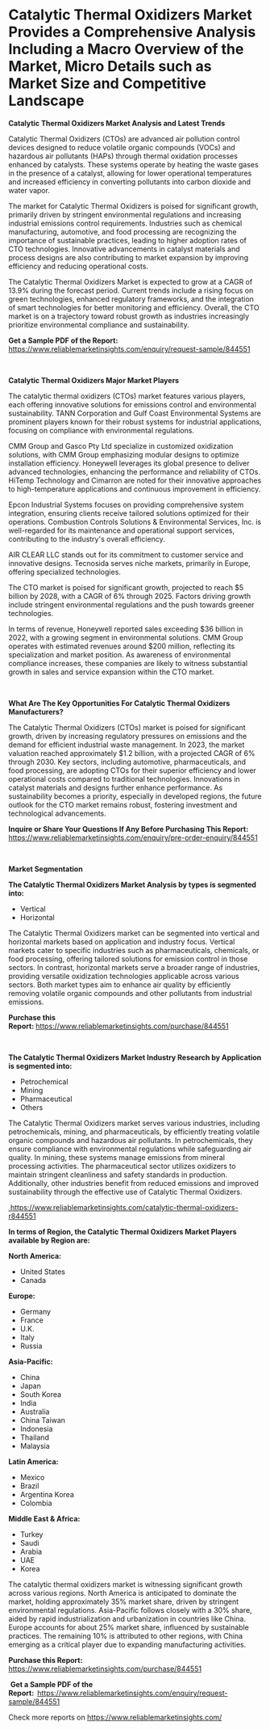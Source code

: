 <p><h1>Catalytic Thermal Oxidizers Market Provides a Comprehensive Analysis Including a Macro Overview of the Market, Micro Details such as Market Size and Competitive Landscape</h1></p><p><strong>Catalytic Thermal Oxidizers Market Analysis and Latest Trends</strong></p>
<p><p>Catalytic Thermal Oxidizers (CTOs) are advanced air pollution control devices designed to reduce volatile organic compounds (VOCs) and hazardous air pollutants (HAPs) through thermal oxidation processes enhanced by catalysts. These systems operate by heating the waste gases in the presence of a catalyst, allowing for lower operational temperatures and increased efficiency in converting pollutants into carbon dioxide and water vapor. </p><p>The market for Catalytic Thermal Oxidizers is poised for significant growth, primarily driven by stringent environmental regulations and increasing industrial emissions control requirements. Industries such as chemical manufacturing, automotive, and food processing are recognizing the importance of sustainable practices, leading to higher adoption rates of CTO technologies. Innovative advancements in catalyst materials and process designs are also contributing to market expansion by improving efficiency and reducing operational costs.</p><p>The Catalytic Thermal Oxidizers Market is expected to grow at a CAGR of 13.9% during the forecast period. Current trends include a rising focus on green technologies, enhanced regulatory frameworks, and the integration of smart technologies for better monitoring and efficiency. Overall, the CTO market is on a trajectory toward robust growth as industries increasingly prioritize environmental compliance and sustainability.</p></p>
<p><strong>Get a Sample PDF of the Report:&nbsp;</strong> <a href="https://www.reliablemarketinsights.com/enquiry/request-sample/844551?utm_campaign=2580&utm_medium=2&utm_source=Github&utm_content=ia&utm_term=21022025&utm_id=catalytic-thermal-oxidizers">https://www.reliablemarketinsights.com/enquiry/request-sample/844551</a></p>
<p>&nbsp;</p>
<p><strong>Catalytic Thermal Oxidizers Major Market Players</strong></p>
<p><p>The catalytic thermal oxidizers (CTOs) market features various players, each offering innovative solutions for emissions control and environmental sustainability. TANN Corporation and Gulf Coast Environmental Systems are prominent players known for their robust systems for industrial applications, focusing on compliance with environmental regulations.</p><p>CMM Group and Gasco Pty Ltd specialize in customized oxidization solutions, with CMM Group emphasizing modular designs to optimize installation efficiency. Honeywell leverages its global presence to deliver advanced technologies, enhancing the performance and reliability of CTOs. HiTemp Technology and Cimarron are noted for their innovative approaches to high-temperature applications and continuous improvement in efficiency.</p><p>Epcon Industrial Systems focuses on providing comprehensive system integration, ensuring clients receive tailored solutions optimized for their operations. Combustion Controls Solutions & Environmental Services, Inc. is well-regarded for its maintenance and operational support services, contributing to the industry's overall efficiency.</p><p>AIR CLEAR LLC stands out for its commitment to customer service and innovative designs. Tecnosida serves niche markets, primarily in Europe, offering specialized technologies.</p><p>The CTO market is poised for significant growth, projected to reach $5 billion by 2028, with a CAGR of 6% through 2025. Factors driving growth include stringent environmental regulations and the push towards greener technologies.</p><p>In terms of revenue, Honeywell reported sales exceeding $36 billion in 2022, with a growing segment in environmental solutions. CMM Group operates with estimated revenues around $200 million, reflecting its specialization and market position. As awareness of environmental compliance increases, these companies are likely to witness substantial growth in sales and service expansion within the CTO market.</p></p>
<p>&nbsp;</p>
<p><strong>What Are The Key Opportunities For Catalytic Thermal Oxidizers Manufacturers?</strong></p>
<p><p>The Catalytic Thermal Oxidizers (CTOs) market is poised for significant growth, driven by increasing regulatory pressures on emissions and the demand for efficient industrial waste management. In 2023, the market valuation reached approximately $1.2 billion, with a projected CAGR of 6% through 2030. Key sectors, including automotive, pharmaceuticals, and food processing, are adopting CTOs for their superior efficiency and lower operational costs compared to traditional technologies. Innovations in catalyst materials and designs further enhance performance. As sustainability becomes a priority, especially in developed regions, the future outlook for the CTO market remains robust, fostering investment and technological advancements.</p></p>
<p><strong>Inquire or Share Your Questions If Any Before Purchasing This Report:</strong> <a href="https://www.reliablemarketinsights.com/enquiry/pre-order-enquiry/844551?utm_campaign=2580&utm_medium=2&utm_source=Github&utm_content=ia&utm_term=21022025&utm_id=catalytic-thermal-oxidizers">https://www.reliablemarketinsights.com/enquiry/pre-order-enquiry/844551</a></p>
<p>&nbsp;</p>
<p><strong>Market Segmentation</strong></p>
<p><strong>The Catalytic Thermal Oxidizers Market Analysis by types is segmented into:</strong></p>
<p><ul><li>Vertical</li><li>Horizontal</li></ul></p>
<p><p>The Catalytic Thermal Oxidizers market can be segmented into vertical and horizontal markets based on application and industry focus. Vertical markets cater to specific industries such as pharmaceuticals, chemicals, or food processing, offering tailored solutions for emission control in those sectors. In contrast, horizontal markets serve a broader range of industries, providing versatile oxidization technologies applicable across various sectors. Both market types aim to enhance air quality by efficiently removing volatile organic compounds and other pollutants from industrial emissions.</p></p>
<p><strong>Purchase this Report:&nbsp;</strong><a href="https://www.reliablemarketinsights.com/purchase/844551?utm_campaign=2580&utm_medium=2&utm_source=Github&utm_content=ia&utm_term=21022025&utm_id=catalytic-thermal-oxidizers">https://www.reliablemarketinsights.com/purchase/844551</a></p>
<p>&nbsp;</p>
<p><strong>The Catalytic Thermal Oxidizers Market Industry Research by Application is segmented into:</strong></p>
<p><ul><li>Petrochemical</li><li>Mining</li><li>Pharmaceutical</li><li>Others</li></ul></p>
<p><p>The Catalytic Thermal Oxidizers market serves various industries, including petrochemicals, mining, and pharmaceuticals, by efficiently treating volatile organic compounds and hazardous air pollutants. In petrochemicals, they ensure compliance with environmental regulations while safeguarding air quality. In mining, these systems manage emissions from mineral processing activities. The pharmaceutical sector utilizes oxidizers to maintain stringent cleanliness and safety standards in production. Additionally, other industries benefit from reduced emissions and improved sustainability through the effective use of Catalytic Thermal Oxidizers.</p></p>
<p><a href="https://www.reliablemarketinsights.com/catalytic-thermal-oxidizers-r844551?utm_campaign=2580&utm_medium=2&utm_source=Github&utm_content=ia&utm_term=21022025&utm_id=catalytic-thermal-oxidizers">&nbsp;https://www.reliablemarketinsights.com/catalytic-thermal-oxidizers-r844551</a></p>
<p><strong>In terms of Region, the Catalytic Thermal Oxidizers Market Players available by Region are:</strong></p>
<p>
    <p> <strong> North America: </strong>
        <ul>
            <li>United States</li>
            <li>Canada</li>
        </ul>
        </p> 
    <p> <strong> Europe: </strong>
        <ul>
            <li>Germany</li>
            <li>France</li>
            <li>U.K.</li>
            <li>Italy</li>
            <li>Russia</li>
        </ul>
        </p> 
    <p> <strong> Asia-Pacific: </strong>
        <ul>
            <li>China</li>
            <li>Japan</li>
            <li>South Korea</li>
            <li>India</li>
            <li>Australia</li>
            <li>China Taiwan</li>
            <li>Indonesia</li>
            <li>Thailand</li>
            <li>Malaysia</li>
        </ul>
        </p> 
    <p> <strong> Latin America: </strong>
        <ul>
            <li>Mexico</li>
            <li>Brazil</li>
            <li>Argentina Korea</li>
            <li>Colombia</li>
        </ul>
        </p> 
    <p> <strong> Middle East & Africa: </strong>
        <ul>
            <li>Turkey</li>
            <li>Saudi</li>
            <li>Arabia</li>
            <li>UAE</li>
            <li>Korea</li>
        </ul>
    </p>
    </p>
<p><p>The catalytic thermal oxidizers market is witnessing significant growth across various regions. North America is anticipated to dominate the market, holding approximately 35% market share, driven by stringent environmental regulations. Asia-Pacific follows closely with a 30% share, aided by rapid industrialization and urbanization in countries like China. Europe accounts for about 25% market share, influenced by sustainable practices. The remaining 10% is attributed to other regions, with China emerging as a critical player due to expanding manufacturing activities.</p></p>
<p><strong>Purchase this Report: </strong><a href="https://www.reliablemarketinsights.com/purchase/844551?utm_campaign=2580&utm_medium=2&utm_source=Github&utm_content=ia&utm_term=21022025&utm_id=catalytic-thermal-oxidizers">https://www.reliablemarketinsights.com/purchase/844551</a></p>
<p>&nbsp;<strong>Get a Sample PDF of the Report:&nbsp;&nbsp;</strong><a href="https://www.reliablemarketinsights.com/enquiry/request-sample/844551?utm_campaign=2580&utm_medium=2&utm_source=Github&utm_content=ia&utm_term=21022025&utm_id=catalytic-thermal-oxidizers">https://www.reliablemarketinsights.com/enquiry/request-sample/844551</a></p>
<p><strong></strong></p>
<p>Check more reports on <a href="https://www.reliablemarketinsights.com/?utm_campaign=2580&utm_medium=2&utm_source=Github&utm_content=ia&utm_term=21022025&utm_id=catalytic-thermal-oxidizers">https://www.reliablemarketinsights.com/</a></p>